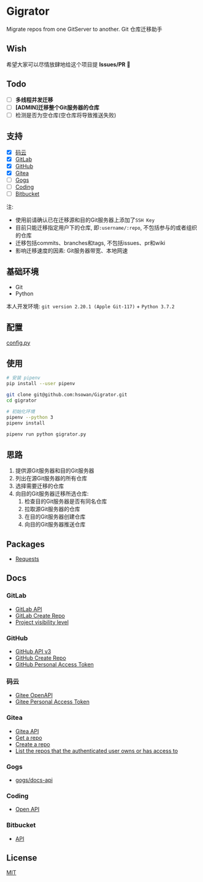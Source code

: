 # Gigrator

Migrate repos from one GitServer to another. Git 仓库迁移助手

## Wish

希望大家可以尽情放肆地给这个项目提 **Issues/PR** :pray:

## Todo

* [ ] **多线程并发迁移**
* [ ] **[ADMIN]迁移整个Git服务器的仓库**
* [ ] 检测是否为空仓库(空仓库将导致推送失败)

## 支持

* [x] [码云](https://gitee.com/)
* [x] [GitLab](https://gitlab.com/)
* [x] [GitHub](https://github.com/)
* [x] [Gitea](https://gitea.io/zh-cn/)
* [ ] [Gogs](https://gogs.io/)
* [ ] [Coding](https://coding.net/)
* [ ] [Bitbucket](https://bitbucket.org)

注:
* 使用前请确认已在迁移源和目的Git服务器上添加了`SSH Key`
* 目前只能迁移指定用户下的仓库, 即`:username/:repo`, 不包括参与的或者组织的仓库
* 迁移包括commits、branches和tags, 不包括issues、pr和wiki
* 影响迁移速度的因素: Git服务器带宽、本地网速

## 基础环境

* Git
* Python

本人开发环境: `git version 2.20.1 (Apple Git-117)` + `Python 3.7.2`

## 配置

[config.py](./config.py)

## 使用

```bash
# 安装 pipenv
pip install --user pipenv

git clone git@github.com:hsowan/Gigrator.git
cd gigrator

# 初始化环境
pipenv --python 3
pipenv install

pipenv run python gigrator.py

```

## 思路

1. 提供源Git服务器和目的Git服务器
2. 列出在源Git服务器的所有仓库
3. 选择需要迁移的仓库
4. 向目的Git服务器迁移所选仓库:
    1. 检查目的Git服务器是否有同名仓库
    2. 拉取源Git服务器的仓库
    3. 在目的Git服务器创建仓库
    4. 向目的Git服务器推送仓库

## Packages

* [Requests](https://2.python-requests.org/en/master/)

## Docs

### GitLab

* [GitLab API](https://docs.gitlab.com/ee/api/)
* [GitLab Create Repo](https://docs.gitlab.com/ee/api/projects.html#create-project)
* [Project visibility level](https://docs.gitlab.com/ee/api/projects.html#project-visibility-level)

### GitHub

* [GitHub API v3](https://developer.github.com/v3/)
* [GitHub Create Repo](https://developer.github.com/v3/repos/#create)
* [GitHub Personal Access Token](https://github.com/settings/tokens)

### 码云

* [Gitee OpenAPI](https://gitee.com/api/v5/swagger#/getV5ReposOwnerRepoStargazers?ex=no)
* [Gitee Personal Access Token](https://gitee.com/profile/personal_access_tokens)

### Gitea

* [Gitea API](https://gitea.com/api/v1/swagger)
* [Get a repo](https://gitea.com/api/v1/swagger#/repository/repoGet)
* [Create a repo](https://gitea.com/api/v1/swagger#/repository/createCurrentUserRepo)
* [List the repos that the authenticated user owns or has access to](https://gitea.com/api/v1/swagger#/user/userCurrentListRepos)

### Gogs

* [gogs/docs-api](https://github.com/gogs/docs-api)

### Coding

* [Open API](https://open.coding.net/open-api/?_ga=2.234006813.220305798.1563503634-1235584671.1544277191)

### Bitbucket

* [API](https://confluence.atlassian.com/bitbucket/rest-apis-222724129.html)

## License

[MIT](https://github.com/hsowan/Gigrator/blob/master/LICENSE)

